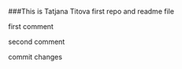 ###This is Tatjana Titova first repo and readme file

first comment

second comment

commit changes
